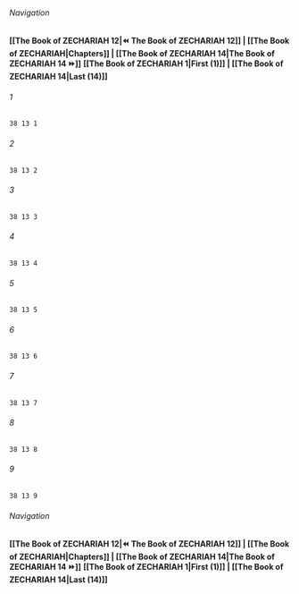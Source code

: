 
###### Navigation
**[[The Book of ZECHARIAH 12|⏪ The Book of ZECHARIAH 12]] | [[The Book of ZECHARIAH|Chapters]] | [[The Book of ZECHARIAH 14|The Book of ZECHARIAH 14 ⏩]]**
**[[The Book of ZECHARIAH 1|First (1)]] | [[The Book of ZECHARIAH 14|Last (14)]]**

###### 1
``` verse
38 13 1 
```
###### 2
``` verse
38 13 2 
```
###### 3
``` verse
38 13 3 
```
###### 4
``` verse
38 13 4 
```
###### 5
``` verse
38 13 5 
```
###### 6
``` verse
38 13 6 
```
###### 7
``` verse
38 13 7 
```
###### 8
``` verse
38 13 8 
```
###### 9
``` verse
38 13 9 
```

###### Navigation
**[[The Book of ZECHARIAH 12|⏪ The Book of ZECHARIAH 12]] | [[The Book of ZECHARIAH|Chapters]] | [[The Book of ZECHARIAH 14|The Book of ZECHARIAH 14 ⏩]]**
**[[The Book of ZECHARIAH 1|First (1)]] | [[The Book of ZECHARIAH 14|Last (14)]]**

